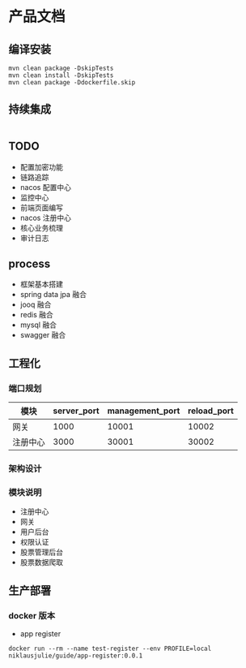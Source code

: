 # 产品文档

## 编译安装
```
mvn clean package -DskipTests
mvn clean install -DskipTests
mvn clean package -Ddockerfile.skip
```

## 持续集成
```

```

## TODO 
* 配置加密功能
* 链路追踪
* nacos 配置中心
* 监控中心
* 前端页面编写
* nacos 注册中心
* 核心业务梳理
* 审计日志


## process
* 框架基本搭建
* spring data jpa 融合
* jooq 融合
* redis 融合
* mysql 融合
* swagger 融合


## 工程化
### 端口规划
|  模块   | server_port  | management_port | reload_port |
|  ----  | ----  |  ----  | ----  |
| 网关  | 1000 | 10001| 10002 |
| 注册中心  | 3000 | 30001| 30002 |

### 架构设计


### 模块说明
- 注册中心
- 网关
- 用户后台
- 权限认证
- 股票管理后台
- 股票数据爬取

## 生产部署
### docker 版本
- app register
```
docker run --rm --name test-register --env PROFILE=local niklausjulie/guide/app-register:0.0.1


```  